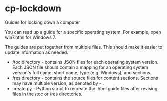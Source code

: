cp-lockdown
===========

Guides for locking down a computer

You can read up a guide for a specific operating system. For example, open
win7.html for Windows 7.

The guides are put together from multiple files. This should make it easier to
update information as needed.

- /toc directory - contains JSON files for each operating system version. Each
  JSON file should contain a mapping for an operating system version's full
  name, short name, type (e.g. Windows), and sections.
- /res directory - contains the source files for content sections. Sections may
  have multiple version, as denoted by -<version> .
- create.py - Python script to recreate the .html guide files after revising
  files in the /toc or /res directories.
